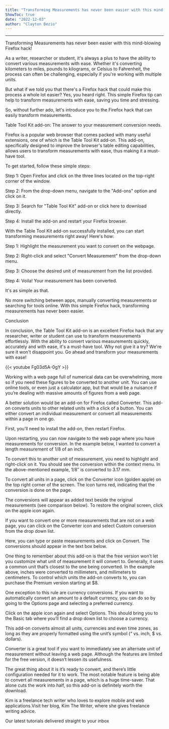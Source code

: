 ```yaml
---
title: "Transforming Measurements has never been easier with this mind-blowing Firefox hack!"
ShowToc: true 
date: "2022-12-03"
author: "Clayton Bezio"
---
```

*****
Transforming Measurements has never been easier with this mind-blowing Firefox hack!

As a writer, researcher or student, it's always a plus to have the ability to convert various measurements with ease. Whether it's converting kilometers to miles, pounds to kilograms, or Celsius to Fahrenheit, the process can often be challenging, especially if you're working with multiple units.

But what if we told you that there's a Firefox hack that could make this process a whole lot easier? Yes, you heard right. This simple Firefox tip can help to transform measurements with ease, saving you time and stressing.

So, without further ado, let's introduce you to the Firefox hack that can easily transform measurements.

Table Tool Kit add-on: The answer to your measurement conversion needs.

Firefox is a popular web browser that comes packed with many useful extensions, one of which is the Table Tool Kit add-on. This add-on, specifically designed to improve the browser's table editing capabilities, allows users to transform measurements with ease, thus making it a must-have tool.

To get started, follow these simple steps:

Step 1: Open Firefox and click on the three lines located on the top-right corner of the window.

Step 2: From the drop-down menu, navigate to the "Add-ons" option and click on it.

Step 3: Search for "Table Tool Kit" add-on or click here to download directly.

Step 4: Install the add-on and restart your Firefox browser.

With the Table Tool Kit add-on successfully installed, you can start transforming measurements right away! Here's how:

Step 1: Highlight the measurement you want to convert on the webpage.

Step 2: Right-click and select "Convert Measurement" from the drop-down menu.

Step 3: Choose the desired unit of measurement from the list provided.

Step 4: Voila! Your measurement has been converted.

It's as simple as that.

No more switching between apps, manually converting measurements or searching for tools online. With this simple Firefox hack, transforming measurements has never been easier.

Conclusion

In conclusion, the Table Tool Kit add-on is an excellent Firefox hack that any researcher, writer or student can use to transform measurements effortlessly. With the ability to convert various measurements quickly, accurately and with ease, it's a must-have tool. Why not give it a try? We're sure it won't disappoint you. Go ahead and transform your measurements with ease!

{{< youtube Fg03d5A-0gY >}} 



Working with a web page full of numerical data can be overwhelming, more so if you need these figures to be converted to another unit. You can use online tools, or even just a calculator app, but that would be a nuisance if you’re dealing with massive amounts of figures from a web page.
 
A better solution would be an add-on for Firefox called Converter. This add-on converts units to other related units with a click of a button. You can either convert an individual measurement or convert all measurements within a page in one go.
 
First, you’ll need to install the add-on, then restart Firefox.
 
Upon restarting, you can now navigate to the web page where you have measurements for conversion. In the example below, I wanted to convert a length measurement of 1/8 of an inch.
 

 
To convert this to another unit of measurement, you need to highlight and right-click on it. You should see the conversion within the context menu. In the above-mentioned example, 1/8″ is converted to 3.17 mm.
 
To convert all units in a page, click on the Converter icon (golden apple) on the top right corner of the screen. The icon turns red, indicating that the conversion is done on the page.
 
The conversions will appear as added text beside the original measurements (see comparison below). To restore the original screen, click on the apple icon again.
 
If you want to convert one or more measurements that are not on a web page, you can click on the Converter icon and select Custom conversion from the drop down list.
 
Here, you can type or paste measurements and click on Convert. The conversions should appear in the text box below.
 
One thing to remember about this add-on is that the free version won’t let you customize what unit of measurement it will convert to. Generally, it uses a common unit that’s closest to the one being converted. In the example above, inches were converted to millimeters, and millimeters to centimeters. To control which units the add-on converts to, you can purchase the Premium version starting at $8.
 
One exception to this rule are currency conversions. If you want to automatically convert an amount to a default currency, you can do so by going to the Options page and selecting a preferred currency.
 
Click on the apple icon again and select Options. This should bring you to the Basic tab where you’ll find a drop down list to choose a currency.
 
This add-on converts almost all units, currencies and even time zones, as long as they are properly formatted using the unit’s symbol (“ vs. inch, $ vs. dollars).
 
Converter is a great tool if you want to immediately see an alternate unit of measurement without leaving a web page. Although the features are limited for the free version, it doesn’t lessen its usefulness.
 
The great thing about it is it’s ready to convert, and there’s little configuration needed for it to work. The most notable feature is being able to convert all measurements in a page, which is a huge time-saver. That alone cuts the work into half, so this add-on is definitely worth the download.
 
Kim is a freelance tech writer who loves to explore mobile and web applications.Visit her blog, Kim The Writer, where she gives freelance writing advice.
 
Our latest tutorials delivered straight to your inbox




